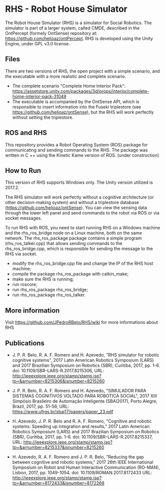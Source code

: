 # RHS - Robot House Simulator

The Robot House Simulator (RHS) is a simulator for Social Robotics. The simulator is part of a larger system, called CMDE, described in the OntPercept (formely OntSense) repository at: https://github.com/helioaz/ontPercept. RHS is developed using the Unity Engine, under GPL v3.0 license.

## Files 

There are two versions of RHS, the open project with a simple scenario, and the executable with a more realistic and complete scenario.

- The complete scenario "Complete Home Interior Pack": https://assetstore.unity.com/packages/3d/props/interior/complete-home-interior-pack-31049
- The executable is accompanied by the OntSense API, which is responsible to insert information into the Fuseki triplestore (see https://github.com/helioaz/ontSense), but the RHS will work perfectly without setting the triplestore.

## ROS and RHS

This repository provides a Robot Operating System (ROS) package for communicating and sending commands to the RHS. The package was written in C ++ using the Kinetic Kame version of ROS. (under construction)
## How to Run
This version of RHS supports Windows only. The Unity version utilized is 2017.2.

The RHS simulator will work perfectly without a cognitive architecture (or other decision-making system) and without a triplestore database (https://github.com/helioaz/ontSense). You can view the sensing data through the lower left panel and send commands to the robot via ROS or via socket messages. 

To run RHS with ROS, you need to start running RHS on a Windows machine and the rhs_ros_bridge node on a Linux machine, both on the same network. The rhs_ros_package package contains a simple program (rhs_ros_talker.cpp) that allows sending commands to the rhs_ros_bridge.cpp, which is responsible for sending the message to the RHS via socket.

- modify the rhs_ros_bridge.cpp file and change the IP of the RHS host machine;
- compile the package rhs_ros_package with catkin_make;
- make sure the RHS is running;
- run roscore;
- run rhs_ros_package rhs_ros_bridge;
- run rhs_ros_package rhs_ros_talker.


## More information

Visit https://github.com/JPedroRBelo/RHS/wiki for more informations about RHS


## Publications

- J. P. R. Belo, R. A. F. Romero and H. Azevedo, "RHS simulator for robotic cognitive systems", 2017 Latin American Robotics Symposium (LARS) and 2017 Brazilian Symposium on Robotics (SBR), Curitiba, 2017, pp. 1-6.
doi: 10.1109/SBR-LARS-R.2017.8215306, URL: http://ieeexplore.ieee.org/stamp/stamp.jsp?tp=&arnumber=8215306&isnumber=8215260

- J. P. R. Belo, R. A. F. Romero and H. Azevedo, "SIMULADOR PARA SISTEMAS COGNITIVOS VOLTADO PARA ROBOTICA SOCIAL", 2017 XIII Simpósio Brasileiro de Automação Inteligente (SBAI2017), Porto Alegre, Brazil, 2017, pp. 51-56, URL: https://www.ufrgs.br/sbai17/papers/paper_23.pdf

- H. Azevedo, J. P. R. Belo and R. A. F. Romero, "Cognitive and robotic systems: Speeding up integration and results," 2017 Latin American Robotics Symposium (LARS) and 2017 Brazilian Symposium on Robotics (SBR), Curitiba, 2017, pp. 1-6.
doi: 10.1109/SBR-LARS-R.2017.8215337, URL: http://ieeexplore.ieee.org/stamp/stamp.jsp?tp=&arnumber=8215337&isnumber=8215260

- H. Azevedo, R. A. F. Romero and J. P. R. Belo, "Reducing the gap between cognitive and robotic systems," 2017 26th IEEE International Symposium on Robot and Human Interactive Communication (RO-MAN), Lisbon, 2017, pp. 1049-1054.
doi: 10.1109/ROMAN.2017.8172433
URL: http://ieeexplore.ieee.org/stamp/stamp.jsp?tp=&arnumber=8172433&isnumber=8172268



